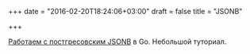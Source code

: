 +++
date = "2016-02-20T18:24:06+03:00"
draft = false
title = "JSONB"

+++

<p><a href="http://coussej.github.io/2016/02/16/Handling-JSONB-in-Go-Structs/">Работаем с постгресовским&nbsp;JSONB</a> в Go. Небольшой туториал.</p>

